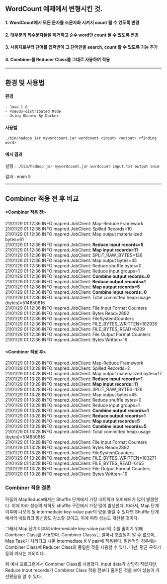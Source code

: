 ## WordCount 예제에서 변형시킨 것.

#### 1. WordCount에서 모든 문자를 소문자화 시켜서 count 될 수 있도록 변경
#### 2. 대부분의 특수문자들을 제거하고 순수 word만 count 될 수 있도록 변경
#### 3. 사용자로부터 단어를 입력받아 그 단어만을 search, count 할 수 있도록 기능 추가
#### 4. Combiner를 Reducer Class를 그대로 사용하여 적용

---
## 환경 및 사용법

#### 환경
    - Java 1.8
    - Pseudo-distributed Mode
    - Using Ubuntu By Docker
    
    
#### 사용법
```
./bin/hadoop jar mywordcount.jar wordcount <input> <output> <finding word>
```

#### 예시 결과

실행 : `./bin/hadoop jar mywordcount.jar wordcount input.txt output enim`

결과 : enim	5

---
## Combiner 적용 전 후 비교
#### <Combiner 적용 전>
21/01/29 01:12:36 INFO mapred.JobClient:   Map-Reduce Framework\
21/01/29 01:12:36 INFO mapred.JobClient:     Spilled Records=10\
21/01/29 01:12:36 INFO mapred.JobClient:     Map output materialized bytes=61\
21/01/29 01:12:36 INFO mapred.JobClient:     **Reduce input records=5**\
21/01/29 01:12:36 INFO mapred.JobClient:     **Map input records=11**\
21/01/29 01:12:36 INFO mapred.JobClient:     SPLIT_RAW_BYTES=126\
21/01/29 01:12:36 INFO mapred.JobClient:     Map output bytes=45\
21/01/29 01:12:36 INFO mapred.JobClient:     Reduce shuffle bytes=0\
21/01/29 01:12:36 INFO mapred.JobClient:     Reduce input groups=1\
21/01/29 01:12:36 INFO mapred.JobClient:     **Combine output records=0**\
21/01/29 01:12:36 INFO mapred.JobClient:     **Reduce output records=1**\
21/01/29 01:12:36 INFO mapred.JobClient:     **Map output records=5**\
21/01/29 01:12:36 INFO mapred.JobClient:     **Combine input records=0**\
21/01/29 01:12:36 INFO mapred.JobClient:     Total committed heap usage (bytes)=514850816\
21/01/29 01:12:36 INFO mapred.JobClient:   File Input Format Counters\
21/01/29 01:12:36 INFO mapred.JobClient:     Bytes Read=2892\
21/01/29 01:12:36 INFO mapred.JobClient:   FileSystemCounters\
21/01/29 01:12:36 INFO mapred.JobClient:     FILE_BYTES_WRITTEN=102935\
21/01/29 01:12:36 INFO mapred.JobClient:     FILE_BYTES_READ=6209\
21/01/29 01:12:36 INFO mapred.JobClient:   File Output Format Counters\
21/01/29 01:12:36 INFO mapred.JobClient:     Bytes Written=19

#### <Combiner 적용 후>
21/01/29 01:13:28 INFO mapred.JobClient:   Map-Reduce Framework\
21/01/29 01:13:28 INFO mapred.JobClient:     Spilled Records=2\
21/01/29 01:13:28 INFO mapred.JobClient:     Map output materialized bytes=17\
21/01/29 01:13:28 INFO mapred.JobClient:     **Reduce input records=1**\
21/01/29 01:13:28 INFO mapred.JobClient:     **Map input records=11**\
21/01/29 01:13:28 INFO mapred.JobClient:     SPLIT_RAW_BYTES=126\
21/01/29 01:13:28 INFO mapred.JobClient:     Map output bytes=45\
21/01/29 01:13:28 INFO mapred.JobClient:     Reduce shuffle bytes=0\
21/01/29 01:13:28 INFO mapred.JobClient:     Reduce input groups=1\
21/01/29 01:13:28 INFO mapred.JobClient:     **Combine output records=1**\
21/01/29 01:13:28 INFO mapred.JobClient:     **Reduce output records=1**\
21/01/29 01:13:28 INFO mapred.JobClient:     **Map output records=5**\
21/01/29 01:13:28 INFO mapred.JobClient:     **Combine input records=5**\
21/01/29 01:13:28 INFO mapred.JobClient:     Total committed heap usage (bytes)=514850816\
21/01/29 01:13:28 INFO mapred.JobClient:   File Input Format Counters\
21/01/29 01:13:28 INFO mapred.JobClient:     Bytes Read=2892\
21/01/29 01:13:28 INFO mapred.JobClient:   FileSystemCounters\
21/01/29 01:13:28 INFO mapred.JobClient:     FILE_BYTES_WRITTEN=103271\
21/01/29 01:13:28 INFO mapred.JobClient:     FILE_BYTES_READ=6165\
21/01/29 01:13:28 INFO mapred.JobClient:   File Output Format Counters\
21/01/29 01:13:28 INFO mapred.JobClient:     Bytes Written=19

### Combiner 적용 결론
하둡의 MapReduce에서는 Shuffle 단계에서 가장 네트워크 오버헤드가 많이 발생한다. 이에 따라 성능의 저하도 shuffle 구간에서 가장 많이 발생한다.
따라서, Map 단계 이후에 나오게 될 intermediate key-value pair의 양을 줄일 수 있다면 Shuffle 단계에서의 
네트워크 통신량도 감소할 것이고, 이에 따라 성능도 개선될 것이다. 

그래서 Map 단계 이후의 intermediate key-value pair의 수를 줄이기 위해 Combiner Class를 사용한다.
Combiner Classs는 얼마나 호출될지 알 수 없으며, Map Task가 처리되고 나온 intermediate K-V pair에 적용된다.
일반적인 경우에는 Combiner Class에 Reducer Class와 동일한 것을 사용할 수 있다.
다만, 평균 구하기 등의 예시는 예외이다. 

위 예시 프로그램에서 Combiner Class를 사용했다. input data가 상당히 작았지만, 
Reduce input records가 Combiner Class 적용 전보다 줄어든 것을 보아 성능이 개선됐음을 알 수 있다.

